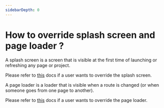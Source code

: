 ```yaml
---
sidebarDepth: 0
---
```


# How to override splash screen and page loader ?

A splash screen is a screen that is visible at the first time of launching or refreshing any page or project.

Please refer to [this](/guide/development/loaders.html#splash-screen-loader-with-logo) docs if a user wants to override the splash screen.

A page loader is a loader that is visible when a route is changed (or when someone goes from one page to another).

Please refer to [this](/guide/development/loaders.html#pace-loader-page-loader) docs if a user wants to override the page loader.
